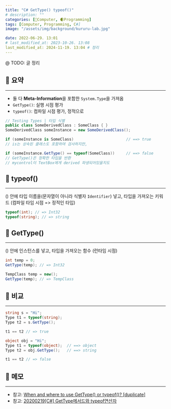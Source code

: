 ```yaml
---
title: "C# GetType() typeof()"
# description: ""
categories: [💫Computer, 🌒Programming]
tags: [Computer, Programming, C#]
image: "/assets/img/background/kururu-lab.jpg"

date: 2022-06-29. 13:01
# last_modified_at: 2023-10-26. 13:08
last_modified_at: 2024-11-19. 13:04 # 정리
---
```


@ TODO: 글 정리

## 💫 요약

---

- 둘 다 **Meta-Information**을 포함한 `System.Type`을 가져옴
- `GetType()`: 실행 시점 평가
- `typeof()`: 컴파일 시점 평가, 정적으로

```csharp
// Testing Types | 타입 식별
public class SomeDerivedClass : SomeClass { }
SomeDerivedClass someInstance = new SomeDerivedClass();

if (someInstance is SomeClass)                       // ==> true
// is는 상속된 클래스도 포함하여 검사하지만, 

if (someInstance.GetType() == typeof(SomeClass))     // ==> false
// GetType()은 정확한 타입을 반환
// mycontrol이 TextBox에게 derived 파생되어있을지도
```

## 💫 typeof()

---

() 안에 타입 이름을(문자열이 아니라 식별자 `Identifier`) 넣고, 타입을 가져오는 키워드 (컴파일 타임 시점 => 정적인 타입)  

```csharp
typeof(int); // => Int32
typeof(string); // => string
```

## 💫 GetType()

---

() 안에 인스턴스를 넣고, 타입을 가져오는 함수 (런타임 시점)  

```csharp
int temp = 0;
GetType(temp); // => Int32

TempClass temp = new();
GetType(temp); // => TempClass
```

## 💫 비교

---

```csharp
string s = "Hi";
Type t1 = typeof(string);
Type t2 = s.GetType();

t1 == t2 // => true
```

```csharp
object obj = "Hi";
Type t1 = typeof(object);  // ==> object
Type t2 = obj.GetType();   // ==> string

t1 == t2 // => false
```

## 💫 메모

---

- 참고: [When and where to use GetType() or typeof()? [duplicate]](https://stackoverflow.com/questions/11312111/when-and-where-to-use-gettype-or-typeof)
- 참고: [20200219[C#] GetType메서드와 typeof연산자](https://funfunhanblog.tistory.com/313)
